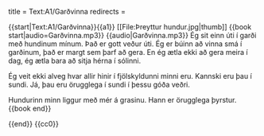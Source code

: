 title = Text:A1/Garðvinna
redirects =
>>>>

{{start|Text:A1/Garðvinna}}{{a1}}
[[File:Þreyttur hundur.jpg|thumb]]
{{book start|audio=Garðvinna.mp3}}
{{audio|Garðvinna.mp3}}
Ég sit einn úti í garði með hundinum mínum. 
Það er gott veður úti. 
Ég er búinn að vinna smá í garðinum, það er margt sem þarf að gera. 
En ég ætla ekki að gera meira í dag, ég ætla bara að sitja hérna í sólinni. 

Ég veit ekki alveg hvar allir hinir í fjölskyldunni minni eru. 
Kannski eru þau í sundi. 
Já, þau eru örugglega í sundi í þessu góða veðri.

Hundurinn minn liggur með mér á grasinu.
Hann er örugglega þyrstur.
{{book end}}


{{end}}
<noinclude>{{cc0}}</noinclude>